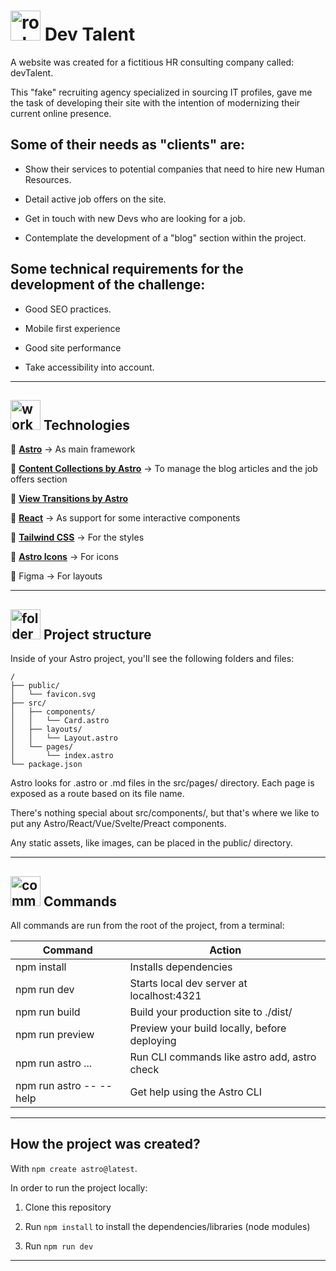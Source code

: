 # <img width="48" height="48" src="https://img.icons8.com/emoji/48/rocket-emji.png" alt="rocket"/> Dev Talent

A website was created for a fictitious HR consulting company called: devTalent.

This "fake" recruiting agency specialized in sourcing IT profiles, gave me the task of developing their site with the intention of modernizing their current online presence.


## Some of their needs as "clients" are:

- Show their services to potential companies that need to hire new Human Resources.

- Detail active job offers on the site.

- Get in touch with new Devs who are looking for a job.

- Contemplate the development of a "blog" section within the project.


## Some technical requirements for the development of the challenge:

- Good SEO practices.

- Mobile first experience

- Good site performance

- Take accessibility into account.

---

## <img width="48" height="48" src="https://img.icons8.com/fluency/48/workstation.png" alt="workstation"/> Technologies

📝 [**Astro**](https://astro.build/) -> As main framework

📝 [**Content Collections by Astro**](https://docs.astro.build/en/guides/content-collections/) -> To manage the blog articles and the job offers section

📝 [**View Transitions by Astro**](https://docs.astro.build/en/guides/view-transitions/) 

📝 [**React**](https://react.dev/) -> As support for some interactive components

📝 [**Tailwind CSS**](https://tailwindcss.com/) -> For the styles

📝 [**Astro Icons**](https://www.astroicon.dev/) -> For icons

📝 Figma -> For layouts


---

## <img width="48" height="48" src="https://img.icons8.com/color/48/folder-tree.png" alt="folder tree"/> Project structure 

Inside of your Astro project, you'll see the following folders and files:

```
/
├── public/
│   └── favicon.svg
├── src/
│   ├── components/
│   │   └── Card.astro
│   ├── layouts/
│   │   └── Layout.astro
│   └── pages/
│       └── index.astro
└── package.json
```

Astro looks for .astro or .md files in the src/pages/ directory. Each page is exposed as a route based on its file name.

There's nothing special about src/components/, but that's where we like to put any Astro/React/Vue/Svelte/Preact components.

Any static assets, like images, can be placed in the public/ directory.

---

## <img width="48" height="48" src="https://img.icons8.com/color/48/command-line.png" alt="command line"/> Commands

All commands are run from the root of the project, from a terminal:

| Command	| Action |
| ------- | ------ |
| npm install	| Installs dependencies |
| npm run dev	| Starts local dev server at localhost:4321 |
| npm run build	| Build your production site to ./dist/ |
| npm run preview	| Preview your build locally, before deploying |
| npm run astro ...	| Run CLI commands like astro add, astro check |
| npm run astro -- --help	| Get help using the Astro CLI |

---

## How the project was created?

With `npm create astro@latest`.

In order to run the project locally:

1. Clone this repository

2. Run `npm install` to install the dependencies/libraries (node modules)

3. Run `npm run dev`

---
